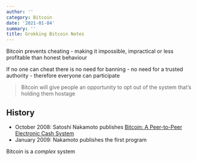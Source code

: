 ```yaml
---
author: ''
category: Bitcoin
date: '2021-01-04'
summary: ''
title: Grokking Bitcoin Notes
---
```


Bitcoin prevents cheating - making it impossible, impractical or less profitable than honest behaviour

If no one can cheat there is no need for banning - no need for a trusted authority - therefore everyone can participate

> Bitcoin will give people an opportunity to opt out of the system that’s holding them hostage

## History

* October 2008: Satoshi Nakamoto publishes [Bitcoin: A Peer-to-Peer Electronic Cash System](https://bitcoin.org/en/bitcoin-paper)
* January 2009: Nakamoto publishes the first program

Bitcoin is a _complex_ system


